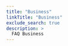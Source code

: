 ```yaml
---
title: "Business"
linkTitle: "Business"
exclude_search: true
description: >
  FAQ Business 
---
```

